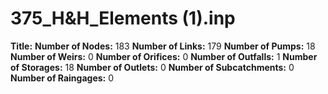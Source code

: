 # 375_H&H_Elements (1).inp
**Title:** 
**Number of Nodes:** 183
**Number of Links:** 179
**Number of Pumps:** 18
**Number of Weirs:** 0
**Number of Orifices:** 0
**Number of Outfalls:** 1
**Number of Storages:** 18
**Number of Outlets:** 0
**Number of Subcatchments:** 0
**Number of Raingages:** 0
